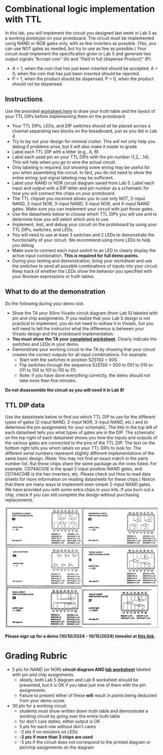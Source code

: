 # Combinational logic implementation with TTL

In this lab, you will implement the circuit you designed last week in Lab 5 as a working prototype on your protoboard. The circuit must be implemented using NAND or NOR gates only, with as few inverters as possible. (Yes, you can use NOT gates as needed, but try to use as few as possible.) Your circuit must implement the specification given in Lab 5 and generate two output signals "Accept coin" (A) and "Paid in full (dispense Product)" (P).

- A = 1, when the coin that has just been inserted should be accepted. A = 0, when the coin that has just been inserted should be rejected.
- P = 1, when the product should be dispensed. P = 0, when the product should not be dispensed.

## Instructions

Use the provided [worksheet here](./lab_worksheet.pdf) to draw your truth table and the layout of your TTL DIPs before implementing them on the protoboard
- Your TTL DIPs, LEDs, and DIP switches should all be placed across a channel separating two blocks on the breadboard, just as you did in Lab 4
- Try to lay out your design for minimal clutter. This will not only help you debug if problems arise, but it will also make it easier to grade
- Label each TTL DIP with a letter (e.g., A, B)
- Label each used pin on your TTL DIPs with the pin number (1,2,...14). This will help when you go to wire the actual circuit.
- Only labeling is required, but showing some wiring may be useful for you when assembling the circuit. In fact, you do not need to show the entire wiring; just signal labeling may be sufficient.
- Label your NAND or NOR circuit diagram saved from Lab 5. Label each input and output with a DIP letter and pin number as a schematic for how you will connect the chips on your protoboard.
- The TTL chipset you received allows you to use only NOT, 2-input NAND, 2-input NOR, 3-input NAND, 3-input NOR, and 4-input NAND gates. Make sure you can implement your circuit with just those gates.
- Use the datasheets below to choose which TTL DIPs you will use and to determine how you will select which pins to use.
- Implement, test, and debug your circuit on the protoboard by using your TTL DIPs, switches, and LEDs.
- You will need to use at least 3 switches and 2 LEDs to demonstrate the functionality of your circuit. We recommend using more LEDs to help you debug.
- Make sure to connect each input switch to an LED to clearly display the active input combination. **This is required for full demo points.**
- During your testing and demonstration, bring your worksheet and use the switches to send all possible combinations of inputs into your circuit. Keep track of whether the LEDs show the behavior you specified with your Boolean expressions or truth tables.

## What to do at the demonstration

Do the following during your demo slot. 

- Show the TA your Xilinx Vivado circuit diagram (from Lab 5) labeled with pin and chip assignments. If you realize that your Lab 5 design is not practical to implement, you do not need to redraw it in Vivado, but you will need to tell the instructor what the difference is between your Vivado design and the protoboard implementation.
- **You must show the TA your [completed worksheet](./lab_worksheet.pdf).** Clearly indicate the switches and LEDs in your demo.
- Demonstrate your working circuit to the TA by showing that your circuit creates the correct outputs for all input combinations. For example:
    - Start with the switches in position S2S1S0 = 000.
    - Flip switches through the sequence S2S1S0 = 000 to 001 to 010 to 011 to 100 to 101 to 110 to 111.
    - Note: if you have done everything correctly, the demo should not take more than five minutes.                                                

**Do not disassemble the circuit as you will need it in Lab 8!**

## TTL DIP data

Use the datasheets below to find out which TTL DIP to use for the different types of gates (2-input NAND, 2-input NOR, 3-input NAND, etc.) and to determine the pin assignments for your schematic.  The title in the top left of each datasheet tells you what types of gates are in the DIP.  The schematic on the top right of each datasheet shows you how the inputs and outputs of the various gates are connected to the pins of the TTL DIP.  The text on the bottom right tells you which labels on your TTL DIPs to look for. The different serial numbers represent slightly different implementations of the same basic design. (Note: You may not find an exact match in the parts number list. But these chips share the same package as the ones listed. For example, CD74AC00E is the quad 2-input positive-NAND gates, and CD74AC04E is the hex inverters, etc. Please check out How to read data sheets for more information on reading datasheets for these chips.)  Notice that there are many ways to implement even simple 2-input NAND gates. We have provided you with some extra chips in your kits. If you burn out a chip, check if you can still complete the design without purchasing replacements.

![Gates](img/gates.png)

**Please sign up for a demo (10/10/2024 - 10/15/2024) timeslot at [this link](https://cally.com/ptxbi6kze9nx27rh).**

# Grading Rubric

- 5 pts for NAND (or NOR) **circuit diagram AND [lab worksheet](./lab_worksheet.pdf)** labeled with pin and chip assignments.
    - ideally, both Lab 5 diagram and Lab 6 worksheet should be presented, but it is OK if you label just one of them with the pin assignments.
    - Failure to present either of these **will** result in points being deducted from your demo score.
- 30 pts for a working circuit
    - students must show written down truth table and demonstrate a working circuit by going over the entire truth table
    - for don't care states, either output is OK
    - 5 pts for each row without don’t cares
    - -2 pts if no resistors on LEDs
    - **-2 pts if more than 3 chips are used**
    - -5 pts if the circuit does not correspond to the printed diagram or pin/chip assignments on the diagram
